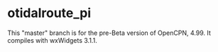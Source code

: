 # otidalroute_pi

This "master" branch is for the pre-Beta version of OpenCPN, 4.99. It compiles with wxWidgets 3.1.1.



